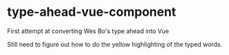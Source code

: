 # type-ahead-vue-component
First attempt at converting Wes Bo's type ahead into Vue

Still need to figure out how to do the yellow highlighting of the typed words.

